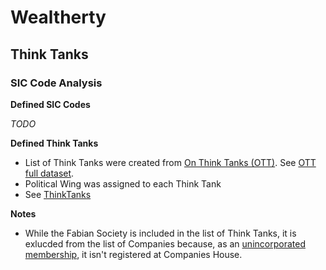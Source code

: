 # Wealtherty

## Think Tanks
### SIC Code Analysis 

**Defined SIC Codes**

*TODO*

**Defined Think Tanks**

- List of Think Tanks were created from [On Think Tanks (OTT)](https://onthinktanks.org/).  See [OTT full dataset](https://airtable.com/app5Tu5McTOQC3pYw/shrnWdKAQxofzjZg4/tblr8Lc3OsoygJ7og).
- Political Wing was assigned to each Think Tank
- See [ThinkTanks](Wealtherty.ThinkTanks/Resources/ThinkTanks.csv)

**Notes**
- While the Fabian Society is included in the list of Think Tanks, it is exlucded from the list of Companies because, as an [unincorporated membership](https://fabians.org.uk/about-us/accountability/), it isn't registered at Companies House.